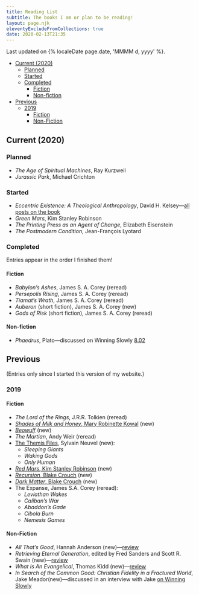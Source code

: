 ```yaml
---
title: Reading List
subtitle: The books I am or plan to be reading!
layout: page.njk
eleventyExcludeFromCollections: true
date: 2020-02-13T21:35
---
```


Last updated on {% localeDate page.date, 'MMMM d, yyyy' %}.

- [Current (2020)](#current-2020)
    - [Planned](#planned)
    - [Started](#started)
    - [Completed](#completed)
        - [Fiction](#fiction)
        - [Non-fiction](#non-fiction)
- [Previous](#previous)
    - [2019](#2019)
        - [Fiction](#fiction-1)
        - [Non-Fiction](#non-fiction-1)

## Current (2020)

### Planned

- <cite>The Age of Spiritual Machines</cite>, Ray Kurzweil
- <cite>Jurassic Park</cite>, Michael Crichton

### Started

- <cite>Eccentric Existence: A Theological Anthropology</cite>, David H. Kelsey—[all posts on the book](/topics/eccentric-existence/)
- <cite>Green Mars</cite>, Kim Stanley Robinson
- <cite>The Printing Press as an Agent of Change</cite>, Elizabeth Eisenstein
- <cite>The Postmodern Condition</cite>, Jean-François Lyotard

### Completed

Entries appear in the order I finished them!

#### Fiction

- <cite>Babylon’s Ashes</cite>, James S. A. Corey (reread)
- <cite>Persepolis Rising</cite>, James S. A. Corey (reread)
- <cite>Tiamat’s Wrath</cite>, James S. A. Corey (reread)
- <cite>Auberon</cite> (short fiction), James S. A. Corey (new)
- <cite>Gods of Risk</cite> (short fiction), James S. A. Corey (reread)

#### Non-fiction

- <cite>Phaedrus</cite>, Plato—discussed on Winning Slowly [8.02](https://winningslowly.org/8.02/)

## Previous

(Entries only since I started this version of my website.)

### 2019

#### Fiction

- <cite>The Lord of the Rings</cite>, J.R.R. Tolkien (reread)
- [<cite>Shades of Milk and Honey</cite>, Mary Robinette Kowal](https://v4.chriskrycho.com/2019/review-shades-of-milk-and-honey.html) (new)
- [<cite>Beowulf</cite>](https://v4.chriskrycho.com/2019/beowulf-a-few-thoughts.html) (new)
- <cite>The Martian</cite>, Andy Weir (reread)
- [The Themis Files](https://v4.chriskrycho.com/2019/review-the-themis-files.html), Sylvain Neuvel (new):
	- <cite>Sleeping Giants</cite>
	- <cite>Waking Gods</cite>
	- <cite>Only Human</cite>
- [<cite>Red Mars</cite>, Kim Stanley Robinson](https://v5.chriskrycho.com/library/red-mars/) (new)
- [<cite>Recursion</cite>, Blake Crouch](https://v5.chriskrycho.com/library/recursion/) (new)
- [<cite>Dark Matter</cite>, Blake Crouch](https://v5.chriskrycho.com/library/dark-matter/) (new)
- The Expanse, James S.A. Corey (reread):
	- <cite>Leviathan Wakes</cite>
	- <cite>Caliban’s War</cite>
	- <cite>Abaddon’s Gade</cite>
	- <cite>Cibola Burn</cite>
	- <cite>Nemesis Games</cite>

#### Non-Fiction

- <cite>All That’s Good</cite>, Hannah Anderson (new)—[review](https://v4.chriskrycho.com/2019/review-all-thats-good.html)
- <cite>Retrieving Eternal Generation</cite>, edited by Fred Sanders and Scott R. Swain (new)—[review](https://v4.chriskrycho.com/2019/review-retrieving-eternal-generation.html)
- <cite>What is An Evangelical</cite>, Thomas Kidd (new)—[review](https://v4.chriskrycho.com/2019/review-what-is-an-evangelical.html)
- <cite>In Search of the Common Good: Christian Fidelity in a Fractured World</cite>, Jake Meador(new)—discussed in an interview with Jake [on Winning Slowly](https://winningslowly.org/standalone-episodes.05/)
